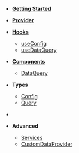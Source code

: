 - [**Getting Started**](README.md)
- [**Provider**](provider.md)
- [**Hooks**](hooks/)
    - [useConfig](hooks/useConfig.md)
    - [useDataQuery](hooks/useDataQuery.md)
- [**Components**](components/)
    - [DataQuery](components/DataQuery.md)
- **Types**
    - [Config](types/Config.md)
    - [Query](types/Query.md)

- &nbsp;

- **Advanced**
    - [Services](advanced/services.md)
    - [CustomDataProvider](advanced/CustomDataProvider.md)